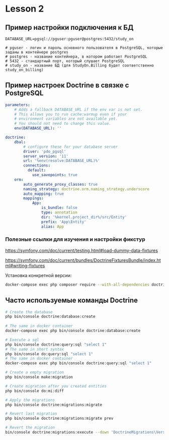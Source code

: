 # Lesson 2

## Пример настройки подключения к БД

```
DATABASE_URL=pgsql://pguser:pguser@postgres:5432/study_on

# pguser - логин и пароль основного пользователя в PostgreSQL, которые заданы в контейнере postgres
# postgres - название контейнера, в котором работает PostgreSQL
# 5432 - стандартный порт, который слушает PostgreSQL
# study_on - название БД (для StudyOn.Billing будет соответственно study_on_billing)
```

## Пример настроек Doctrine в связке с PostgreSQL

```yaml
parameters:
    # Adds a fallback DATABASE_URL if the env var is not set.
    # This allows you to run cache:warmup even if your
    # environment variables are not available yet.
    # You should not need to change this value.
    env(DATABASE_URL): ''

doctrine:
    dbal:
        # configure these for your database server
        driver: 'pdo_pgsql'
        server_version: '11'
        url: '%env(resolve:DATABASE_URL)%'
        connections:
          default:
            use_savepoints: true
    orm:
        auto_generate_proxy_classes: true
        naming_strategy: doctrine.orm.naming_strategy.underscore
        auto_mapping: true
        mappings:
            App:
                is_bundle: false
                type: annotation
                dir: '%kernel.project_dir%/src/Entity'
                prefix: 'App\Entity'
                alias: App
```

### Полезные ссылки для изучения и настройки фикстур 
https://symfony.com/doc/current/testing.html#load-dummy-data-fixtures

https://symfony.com/doc/current/bundles/DoctrineFixturesBundle/index.html#writing-fixtures

Установка конкретной версии:
```bash
docker-compose exec php composer require --with-all-dependencies doctrine/doctrine-fixtures-bundle:^4.0
```

## Часто используемые команды Doctrine

```bash
# Create the database
php bin/console doctrine:database:create
 
# The same in docker container
docker-compose exec php bin/console doctrine:database:create

# Execute a sql
php bin/console doctrine:query:sql "select 1"
# The same in short syntax
php bin/console do:query:sql "select 1"
# The same in docker container
docker-compose exec php bin/console doctrine:query:sql "select 1"

# Create a empty migration
php bin/console make:migration

# Create migration after you created entities
php bin/console do:mi:diff

# Apply the migrations
php bin/console doctrine:migrations:migrate

# Revert last migration
php bin/console doctrine:migrations:migrate prev

# Revert the migration
bin/console doctrine:migrations:execute --down 'DoctrineMigrations\Version20220403203744'
```
